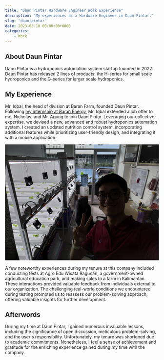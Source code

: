 ```yaml
---
title: "Daun Pintar Hardware Engineer Work Experience"
description: "My experiences as a Hardware Engineer in Daun Pintar."
slug: "daun-pintar"
date: 2023-03-10 00:00:00+0000
categories:
    - Work
---
```


## About Daun Pintar

Daun Pintar is a hydroponics automation system startup founded in 2022. Daun Pintar has released 2 lines of products: the H-series for small scale hydroponics and the G-series for larger scale hydroponics.

## My Experience

Mr. Iqbal, the head of division at Baran Farm, founded Daun Pintar. Following [my internship at Baran Energy](/p/baran-internship), Mr. Iqbal extended a job offer to me, Nicholas, and Mr. Agung to join Daun Pintar. Leveraging our collective expertise, we devised a new, advanced and robust hydroponics automation system. I created an updated nutrition control system, incorporating additional features while prioritizing user-friendly design, and integrating it with a mobile application.

![A selfie in the office](daun-pintar.jpg)

A few noteworthy experiences during my tenure at this company included conducting tests at Agro Edu Wisata Ragunan, a government-owned agricultural education park, and making sales to a farm in Kalimantan. These interactions provided valuable feedback from individuals external to our organization. The challenging real-world conditions we encountered during testing prompted us to reassess our problem-solving approach, offering valuable insights for further development.

## Afterwords

During my time at Daun Pintar, I gained numerous invaluable lessons, including the significance of open discussion, meticulous problem-solving, and the user's responsibility. Unfortunately, my tenure was shortened due to academic commitments. Nonetheless, I feel a sense of achievement and gratitude for the enriching experience gained during my time with the company.